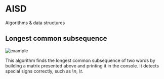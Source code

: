 # AISD
Algorithms &amp; data structures

## Longest common subsequence

![example](https://user-images.githubusercontent.com/80395610/152010138-68370680-cd66-4c0a-9993-217ccfd6253c.JPG)

This algorithm finds the longest common subsequence of two words by building a matrix presented above and printing it in the console. It detects special signs correctly, such as _\n_, _\t_.
